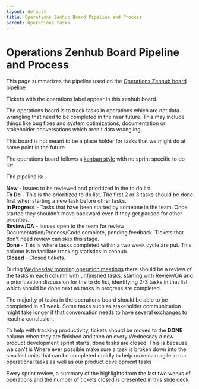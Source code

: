 ```yaml
---
layout: default
title: Operations Zenhub Board Pipeline and Process
parent: Operations tasks
---
```


# Operations Zenhub Board Pipeline and Process

This page summarizes the pipeline used on the [Operations Zenhub board pipeline](https://app.zenhub.com/workspaces/operations-5fa2d8f2df78bb000f7fb2b5/board?repos=232300832,261790554) 

Tickets with the operations label appear in this zenhub board.   

The operations board is to track tasks in operations which are not data wrangling that need to be completed in the near future. This may include things like bug fixes and system optimizations, documentation or stakeholder conversations which aren't data wrangling.  

This board is not meant to be a place holder for tasks that we might do at some point in the future

The operations board follows a [kanban style](https://en.wikipedia.org/wiki/Kanban_(development)) with no sprint specific to do list.  

The pipeline is:

**New** - Issues to be reviewed and prioritized in the to do list.   
**To Do** - This is the prioritized to do list. The first 2 or 3 tasks should be done first when starting a new task before other tasks.   
**In Progress** - Tasks that have been started by someone in the team. Once started they shouldn't move backward even if they get paused for other priorities.   
**Review/QA** - Issues open to the team for review Documentation/Process/Code complete, pending feedback. Tickets that don't need review can skip this stage.   
**Done** - This is where tasks completed within a two week cycle are put. This column is to faciliate tracking statistics in zenhub.   
**Closed** - Closed tickets.   

During [Wednesday morning operation meetings](https://www.google.com/url?q=https://docs.google.com/document/d/1O2nCBtnFY-AWh_1_s188xLTyvaZpwbUUp3Pvs_aV_jc/edit?ts%3D5f1816b8%23&sa=D&source=calendar&ust=1607435802282000&usg=AOvVaw0uFk9fs3hHHBusLGQwFE_u) there should be a review of the tasks in each column with unfinished tasks, starting with Review/QA and a prioritization discussion for the to do list, identifying 2-3 tasks in that list which should be done next as tasks in progress are completed.

The majority of tasks in the operations board should be able to be completed in <1 week. Some tasks such as stakeholder communication might take longer if that conversation needs to have several exchanges to reach a conclusion.

To help with tracking productivity, tickets should be moved to the **DONE** column when they are finished and then on every Wednesday a new product development sprint starts, done tasks are closed. This is because we can't is
Where ever possible make sure a task is broken down into the smallest units that can be completed rapidly to help us remain agile in our operational tasks as well as our product development tasks

Every sprint review, a summary of the highlights from the last two weeks of operations and the number of tickets closed is presented in this slide deck
